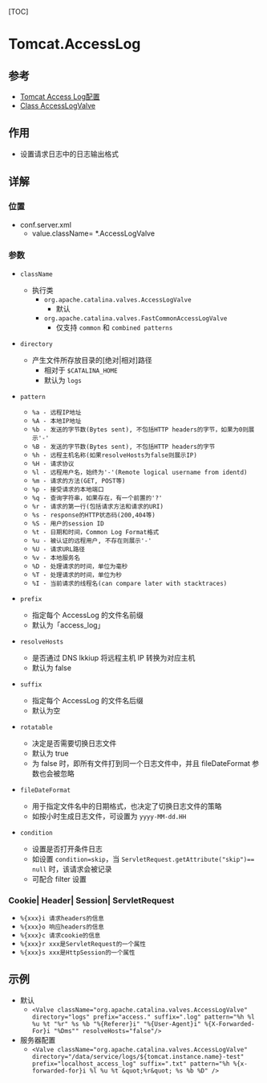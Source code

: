 

[TOC]

# Tomcat.AccessLog

## 参考
- [Tomcat Access Log配置](http://xiaobaoqiu.github.io/blog/2014/12/30/tomcat-access-logpei-zhi/)
- [Class AccessLogValve](https://tomcat.apache.org/tomcat-7.0-doc/api/org/apache/catalina/valves/AccessLogValve.html)

## 作用
- 设置请求日志中的日志输出格式

## 详解
### 位置
- conf.server.xml
	- value.className= *.AccessLogValve

### 参数
- `className`
	- 执行类
		- `org.apache.catalina.valves.AccessLogValve`
			- 默认
		- `org.apache.catalina.valves.FastCommonAccessLogValve`
			- 仅支持 `common` 和 `combined patterns`			
- `directory`
	- 产生文件所存放目录的[绝对|相对]路径
		- 相对于 `$CATALINA_HOME`
		- 默认为 `logs`

- `pattern`
	- `%a - 远程IP地址`
	- `%A - 本地IP地址`
	- `%b - 发送的字节数(Bytes sent), 不包括HTTP headers的字节，如果为0则展示'-'`
	- `%B - 发送的字节数(Bytes sent), 不包括HTTP headers的字节`
	- `%h - 远程主机名称(如果resolveHosts为false则展示IP)`
	- `%H - 请求协议`
	- `%l - 远程用户名，始终为'-'(Remote logical username from identd)`
	- `%m - 请求的方法(GET, POST等)`
	- `%p - 接受请求的本地端口`
	- `%q - 查询字符串，如果存在，有一个前置的'?'`
	- `%r - 请求的第一行(包括请求方法和请求的URI)`
	- `%s - response的HTTP状态码(200,404等)`
	- `%S - 用户的session ID`
	- `%t - 日期和时间，Common Log Format格式`
	- `%u - 被认证的远程用户, 不存在则展示'-'`
	- `%U - 请求URL路径`
	- `%v - 本地服务名`
	- `%D - 处理请求的时间，单位为毫秒`
	- `%T - 处理请求的时间，单位为秒`
	- `%I - 当前请求的线程名(can compare later with stacktraces)`

- `prefix`
	- 指定每个 AccessLog 的文件名前缀
	- 默认为「access_log」

- `resolveHosts`
	- 是否通过 DNS lkkiup 将远程主机 IP 转换为对应主机
	- 默认为 false

- `suffix`
	- 指定每个 AccessLog 的文件名后缀
	- 默认为空

- `rotatable`
	- 决定是否需要切换日志文件
	- 默认为 true
	- 为 false 时，即所有文件打到同一个日志文件中，并且 fileDateFormat 参数也会被忽略

- `fileDateFormat`
	- 用于指定文件名中的日期格式，也决定了切换日志文件的策略
	- 如按小时生成日志文件，可设置为 `yyyy-MM-dd.HH`

- `condition`
	- 设置是否打开条件日志
	- 如设置 `condition=skip`，当 `ServletRequest.getAttribute("skip")== null` 时，该请求会被记录
	- 可配合 filter 设置

### Cookie| Header| Session| ServletRequest
- `%{xxx}i 请求headers的信息`
- `%{xxx}o 响应headers的信息`
- `%{xxx}c 请求cookie的信息`
- `%{xxx}r xxx是ServletRequest的一个属性`
- `%{xxx}s xxx是HttpSession的一个属性`


## 示例
- 默认
	- `<Valve className="org.apache.catalina.valves.AccessLogValve" directory="logs" prefix="access." suffix=".log" pattern="%h %l %u %t "%r" %s %b "%{Referer}i" "%{User-Agent}i" %{X-Forwarded-For}i "%Dms"" resolveHosts="false"/>`
- 服务器配置
	- `<Valve className="org.apache.catalina.valves.AccessLogValve" directory="/data/service/logs/${tomcat.instance.name}-test" prefix="localhost_access_log" suffix=".txt" pattern="%h %{x-forwarded-for}i %l %u %t &quot;%r&quot; %s %b %D" />`